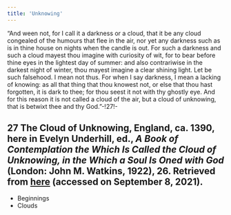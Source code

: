 ```yaml
---
title: 'Unknowing'
---
```


“And ween not, for I call it a darkness or a cloud, that it be any cloud congealed of the humours that flee in the air, nor yet any darkness such as is in thine house on nights when the candle is out. For such a darkness and such a cloud mayest thou imagine with curiosity of wit, for to bear before thine eyes in the lightest day of summer: and also contrariwise in the darkest night of winter, thou mayest imagine a clear shining light. Let be such falsehood. I mean not thus. For when I say darkness, I mean a lacking of knowing: as all that thing that thou knowest not, or else that thou hast forgotten, it is dark to thee; for thou seest it not with thy ghostly eye. And for this reason it is not called a cloud of the air, but a cloud of unknowing, that is betwixt thee and thy God.”-!27!-
## **27** The Cloud of Unknowing, England, ca. 1390, here in Evelyn Underhill, ed., _A Book of Contemplation the Which Is Called the Cloud of Unknowing, in the Which a Soul Is Oned with God_ (London: John M. Watkins, 1922), 26. Retrieved from [here](www.catholicspiritualdirection.org/cloudunknowing.pdf) (accessed on September 8, 2021).

* Beginnings
* Clouds

&nbsp;

&nbsp;
